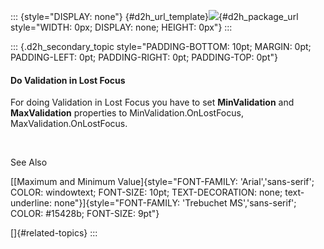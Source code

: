 ::: {style="DISPLAY: none"}
[](ms-xhelp:///?Id=d2h_url_template){#d2h_url_template}![](!package_url!){#d2h_package_url style="WIDTH: 0px; DISPLAY: none; HEIGHT: 0px"}
:::

::: {.d2h_secondary_topic style="PADDING-BOTTOM: 10pt; MARGIN: 0pt; PADDING-LEFT: 0pt; PADDING-RIGHT: 0pt; PADDING-TOP: 0pt"}
#### Do Validation in Lost Focus

For doing Validation in Lost Focus you have to set **MinValidation** and **MaxValidation** properties to MinValidation.OnLostFocus, MaxValidation.OnLostFocus.

 

See Also

[[Maximum and Minimum Value]{style="FONT-FAMILY: 'Arial','sans-serif'; COLOR: windowtext; FONT-SIZE: 10pt; TEXT-DECORATION: none; text-underline: none"}]{style="FONT-FAMILY: 'Trebuchet MS','sans-serif'; COLOR: #15428b; FONT-SIZE: 9pt"}

[]{#related-topics}
:::

